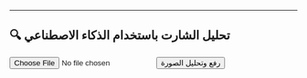 <hr>

<h2>🔍 تحليل الشارت باستخدام الذكاء الاصطناعي</h2>

<form id="upload-form">
  <input type="file" id="image-input" accept="image/*" required />
  <button type="submit">رفع وتحليل الصورة</button>
</form>

<div id="result" style="margin-top: 20px; font-weight: bold;"></div>

<script>
  document.getElementById("upload-form").addEventListener("submit", async function (e) {
    e.preventDefault();
    const input = document.getElementById("image-input");
    if (!input.files.length) return;

    const formData = new FormData();
    formData.append("image", input.files[0]);

    document.getElementById("result").textContent = "جاري التحليل...";

    // نقطة API وهمية الآن – سنربطها لاحقًا
    try {
      const response = await fetch("https://your-ai-endpoint.com/analyze", {
        method: "POST",
        body: formData
      });

      const result = await response.json();
      document.getElementById("result").textContent = "النتيجة: " + result.signal;
    } catch (error) {
      document.getElementById("result").textContent = "حدث خطأ أثناء التحليل.";
    }
  });
</script>
